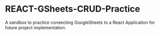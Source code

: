 # REACT-GSheets-CRUD-Practice
A sandbox to practice coneecting GoogleSheets to a React Application for future project implementation. 
